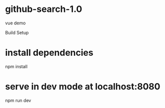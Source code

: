 # github-search-1.0
vue demo

Build Setup

# install dependencies
npm install

# serve in dev mode at localhost:8080
npm run dev


